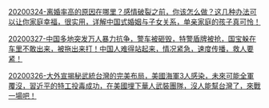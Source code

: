 [20200324-离婚率高的原因在哪里？感情破裂之前，你该怎么做？这几种办法可以让你家庭幸福，很实用，详解中国式婚姻与子女关系，单亲家庭的孩子真可怜！](/Mask_Man面具人/20200324_ICwBpllxfLM.html)

[20200327-中国多地突发万人暴力抗争，警车被砸毁，特警盾牌被抢，国宝躲在车里不敢出来，被拖出来打！中国人难得站起来，情况紧急，速度传播，救人要紧！](/Mask_Man面具人/20200327_-Z8BQvmmONE.html)

[20200326-大外宣揭秘武統台灣的完美布局，美國海軍3人感染，未來可能全軍覆沒，習近平的特工投毒成功，在美國埋下華人武裝團隊，沒人能幫台灣了，來戰一場吧！](/Mask_Man面具人/20200326_2nw-h7aKUAQ.html)

